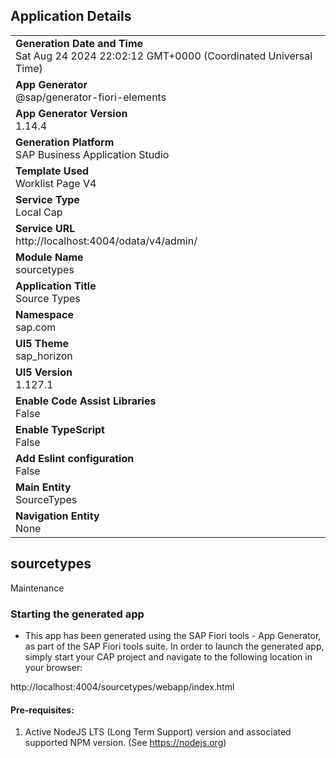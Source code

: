 ## Application Details
|               |
| ------------- |
|**Generation Date and Time**<br>Sat Aug 24 2024 22:02:12 GMT+0000 (Coordinated Universal Time)|
|**App Generator**<br>@sap/generator-fiori-elements|
|**App Generator Version**<br>1.14.4|
|**Generation Platform**<br>SAP Business Application Studio|
|**Template Used**<br>Worklist Page V4|
|**Service Type**<br>Local Cap|
|**Service URL**<br>http://localhost:4004/odata/v4/admin/|
|**Module Name**<br>sourcetypes|
|**Application Title**<br>Source Types|
|**Namespace**<br>sap.com|
|**UI5 Theme**<br>sap_horizon|
|**UI5 Version**<br>1.127.1|
|**Enable Code Assist Libraries**<br>False|
|**Enable TypeScript**<br>False|
|**Add Eslint configuration**<br>False|
|**Main Entity**<br>SourceTypes|
|**Navigation Entity**<br>None|

## sourcetypes

Maintenance

### Starting the generated app

-   This app has been generated using the SAP Fiori tools - App Generator, as part of the SAP Fiori tools suite.  In order to launch the generated app, simply start your CAP project and navigate to the following location in your browser:

http://localhost:4004/sourcetypes/webapp/index.html

#### Pre-requisites:

1. Active NodeJS LTS (Long Term Support) version and associated supported NPM version.  (See https://nodejs.org)


